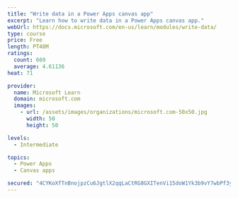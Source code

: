 ```yaml
---
title: "Write data in a Power Apps canvas app"
excerpt: "Learn how to write data in a Power Apps canvas app."
webUrl: https://docs.microsoft.com/en-us/learn/modules/write-data/
type: course
price: Free
length: PT48M
ratings:
  count: 669
  average: 4.61136
heat: 71

provider:
  name: Microsoft Learn
  domain: microsoft.com
  images:
    - url: /assets/images/organizations/microsoft.com-50x50.jpg
      width: 50
      height: 50

levels:
  - Intermediate

topics:
  - Power Apps
  - Canvas apps

secured: "4CYKoXfTnBnojpzCu6JgtlX2qqLaCtRG8GXITenVi15doW1Yk3b9vY7wbPf3ylOv0War/CiiuHwCRhItFV8D1oTqA18tV/BOM2jOTxr/oNH+bu4TvJxsQnGCW6Kcdszf4vp0avHYfG3QoOxoMOzKvMLiDBmX0whNC4RjxtoIACru6qdX6y8h7APsXSjjbY8rtlzqbjTwUkFOXhTEwyTuRAG5nlpOcGnyNCaWq7lQo7b8eL7ZVwjipDmvpA3i8LMjbWPugw+TgspX/wn+SPB3A5RSGXcpzHGK8iN48udkFu0QtmSbXJxzaXIS5b98TNqlvE1Q0QWcHEIzEs0YFhTpp1YxVRvb1sz3K8HPrm6cCGJeFONT9pBji/EWj/J/QrON0W1UT8P68o2TQuk/67umvQ==;+znXnypR15AbktEnWWI/pg=="
---
```


